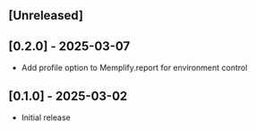 ## [Unreleased]

## [0.2.0] - 2025-03-07

- Add profile option to Memplify.report for environment control

## [0.1.0] - 2025-03-02

- Initial release
